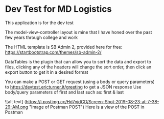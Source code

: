 Dev Test for MD Logistics 
==============

This application is for the dev test

The model-view-controller layout is mine that I have honed over the past few years through college and work

The HTML template is SB Admin 2, provided here for free: https://startbootstrap.com/themes/sb-admin-2/

DataTables is the plugin that can allow you to sort the data and export to files, clicking any of the headers will change the sort order, then click an export button to get it 
in a desired format

You can make a POST or GET request (using a body or query parameters) to https://devtest.ericturner.it/greeting to get a JSON response
Use body/query parameters of first and last such as:
first & last

![alt text] (https://i.postimg.cc/Hd7njdCD/Screen-Shot-2019-08-23-at-7-38-29-AM.png "Image of Postman POST")
Here is a view of the POST in Postman
